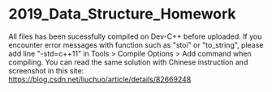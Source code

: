 # 2019_Data_Structure_Homework
All files has been sucessfully compiled on Dev-C++ before uploaded. 
If you encounter error messages with function such as "stoi" or "to_string", please add line "-std=c++11" in Tools > Compile Options > Add command when compiling.
You can read the same solution with Chinese instruction and screenshot in this site: https://blog.csdn.net/liuchuo/article/details/82669248
